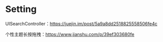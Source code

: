 # Setting
UISearchController：https://juejin.im/post/5a9a8dd2518825558506fe4c

个性主题长按拖拽：https://www.jianshu.com/p/39ef303680fe
